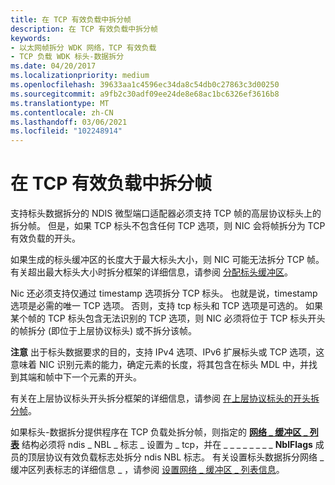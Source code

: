 ```yaml
---
title: 在 TCP 有效负载中拆分帧
description: 在 TCP 有效负载中拆分帧
keywords:
- 以太网帧拆分 WDK 网络，TCP 有效负载
- TCP 负载 WDK 标头-数据拆分
ms.date: 04/20/2017
ms.localizationpriority: medium
ms.openlocfilehash: 39633aa1c4596ec34da8c54db0c27863c3d00250
ms.sourcegitcommit: a9fb2c30adf09ee24de8e68ac1bc6326ef3616b8
ms.translationtype: MT
ms.contentlocale: zh-CN
ms.lasthandoff: 03/06/2021
ms.locfileid: "102248914"
---
```

# <a name="splitting-frames-at-the-tcp-payload"></a>在 TCP 有效负载中拆分帧





支持标头数据拆分的 NDIS 微型端口适配器必须支持 TCP 帧的高层协议标头上的拆分帧。 但是，如果 TCP 标头不包含任何 TCP 选项，则 NIC 会将帧拆分为 TCP 有效负载的开头。

如果生成的标头缓冲区的长度大于最大标头大小，则 NIC 可能无法拆分 TCP 帧。 有关超出最大标头大小时拆分框架的详细信息，请参阅 [分配标头缓冲区](allocating-the-header-buffer.md)。

Nic 还必须支持仅通过 timestamp 选项拆分 TCP 标头。 也就是说，timestamp 选项是必需的唯一 TCP 选项。 否则，支持 tcp 标头和 TCP 选项是可选的。 如果某个帧的 TCP 标头包含无法识别的 TCP 选项，则 NIC 必须将位于 TCP 标头开头的帧拆分 (即位于上层协议标头) 或不拆分该帧。

**注意**  出于标头数据要求的目的，支持 IPv4 选项、IPv6 扩展标头或 TCP 选项，这意味着 NIC 识别元素的能力，确定元素的长度，将其包含在标头 MDL 中，并找到其端和帧中下一个元素的开头。

 

有关在上层协议标头开头拆分框架的详细信息，请参阅 [在上层协议标头的开头拆分帧](splitting-frames-at-the-beginning-of-the-upper-layer-protocol-headers.md)。

如果标头-数据拆分提供程序在 TCP 负载处拆分帧，则指定的 [**网络 \_ 缓冲区 \_ 列表**](/windows-hardware/drivers/ddi/nbl/ns-nbl-net_buffer_list) 结构必须将 ndis \_ NBL \_ 标志 \_ 设置为 \_ tcp，并在 \_ \_ \_ \_ \_ \_ \_ \_ **NblFlags** 成员的顶层协议有效负载标志处拆分 ndis NBL 标志。 有关设置标头数据拆分网络 \_ 缓冲区列表标志的详细信息 \_ ，请参阅 [设置网络 \_ 缓冲区 \_ 列表信息](setting-net-buffer-list-information.md)。

 

